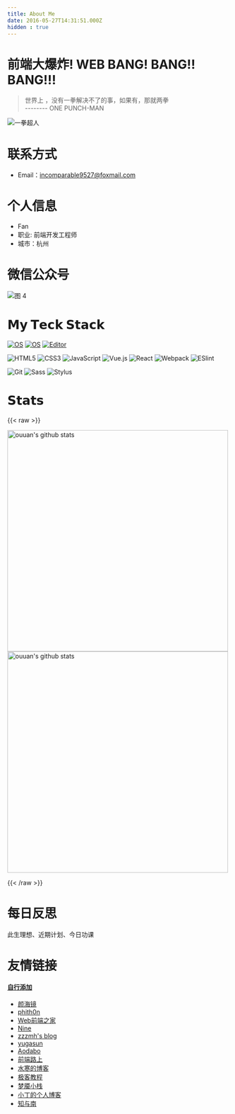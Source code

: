 ```yaml
---
title: About Me
date: 2016-05-27T14:31:51.000Z
hidden : true
---
```

# 前端大爆炸! WEB BANG! BANG!! BANG!!!

> 世界上 ，没有一拳解决不了的事，如果有，那就两拳 <br>
-------- ONE PUNCH-MAN

<!-- ![一拳超人](https://static.alili.tech/images/xxx.png) -->

![一拳超人](https://tuchong.pstatp.com/1928176/f/484098812.jpg)


# 联系方式

- Email：incomparable9527@foxmail.com


# 个人信息

- Fan
- 职业: 前端开发工程师
- 城市：杭州

# 微信公众号 
![图 4](https://incomparable9527.coding.net/p/imageBed/d/imageBed/git/raw/master/72402c4a1902a6c28faa936d2ac88608647dc120cc225e51afac10cfcb22e94d.png)  

# 𝗠𝘆 𝗧𝗲𝗰𝗸 𝗦𝘁𝗮𝗰𝗸


[![OS](https://img.shields.io/badge/OS-macOS-informational?style=flat-square&logo=apple&logoColor=white)](https://en.wikipedia.org/wiki/MacOS)
[![OS](https://img.shields.io/badge/OS-Linux-informational?style=flat-square&logo=linux&logoColor=white)](https://en.wikipedia.org/wiki/Linux)
[![Editor](https://img.shields.io/badge/Editor-VSCode-blue?style=flat-square&logo=visual-studio-code&logoColor=white)](https://code.visualstudio.com/)

![HTML5](https://img.shields.io/badge/-HTML5-%23E44D27?style=flat-square&logo=html5&logoColor=ffffff)
![CSS3](https://img.shields.io/badge/-CSS3-%231572B6?style=flat-square&logo=css3)
![JavaScript](https://img.shields.io/badge/-JavaScript-%23F7DF1C?style=flat-square&logo=javascript&logoColor=000000&labelColor=%23F7DF1C&color=%23FFCE5A)
![Vue.js](https://img.shields.io/badge/-Vue.js-%232c3e50?style=flat-square&logo=Vue.js)
![React](https://img.shields.io/badge/-React-%23282C34?style=flat-square&logo=react)
![Webpack](https://img.shields.io/badge/-Webpack-%232C3A42?style=flat-square&logo=webpack)
![ESlint](https://img.shields.io/badge/-ESLint-%234B32C3?style=flat-square&logo=eslint)

![Git](https://img.shields.io/badge/-Git-%23F05032?style=flat-square&logo=git&logoColor=%23ffffff)
![Sass](https://img.shields.io/badge/-Sass-%23CC6699?style=flat-square&logo=sass&logoColor=ffffff)
![Stylus](https://img.shields.io/badge/-Stylus-%23333333?style=flat-square&logo=stylus)

 



# 𝗦𝘁𝗮𝘁𝘀

{{< raw >}}
<p align="left">
<img alt="ouuan's github stats" width='500'  src="https://github-readme-stats.vercel.app/api?icon_color=2bbc8a&bg_color=1d1f21&title_color=2bbc8a&text_color=2bbc8a&username=Fantasy9527&show_icons=true&include_all_commits=true">
<img alt="ouuan's github stats" width='500'  src="https://github-readme-stats.vercel.app/api/top-langs/?bg_color=1d1f21&title_color=2bbc8a&text_color=2bbc8a&layout=compact&username=Fantasy9527">
</p>
{{< /raw >}}

# 每日反思

此生理想、近期计划、今日功课

<!-- # 微信公众号 -->

<!-- ![微信公众号](https://alili.tech/qr_tips.png) -->

<!-- # FAQ
## 博客是基于什么做的?
博客在18年11月之前一直都是用`Hexo`,后面已经全面迁移到了`Hugo`.`Hugo`的性能是真的凶猛.

## 关于评论系统
评论系统是基于Valine做的.

这是官网: https://valine.js.org/ -->

# 友情链接
#### [自行添加](https://github.com/Fantasy9527/alili.tech/blob/master/content/about/_index.md)


 - [颜海镜](https://yanhaijing.com/)
 - [phith0n](https://www.leavesongs.com/)
 - [Web前端之家](http://www.jiangweishan.com/)
 - [Nine](https://www.hellonine.top/)
 - [zzzmh's blog](https://zzzmh.cn/)
 - [yugasun](https://yugasun.com)
 - [Aodabo](https://aodabo.tech/)
 - [前端路上](http://refined-x.com/)
 - [水寒的博客](https://dp2px.com)
 - [极客教程](https://www.geekjc.com)
 - [梦魇小栈](https://blog.ihoey.com)
 - [小丁的个人博客](https://tding.top)
 - [知与南](https://inner.ink)





 

